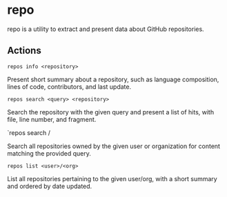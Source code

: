 # repo

repo is a utility to extract and present data about GitHub repositories.

## Actions

`repos info <repository>`

Present short summary about a repository, such as language composition, lines
of code, contributors, and last update.

`repos search <query> <repository> `

Search the repository with the given query and present a list of hits, with
file, line number, and fragment.

`repos search <query> <user>/<org>

Search all repositories owned by the given user or organization for content
matching the provided query.

`repos list <user>/<org>`

List all repositories pertaining to the given user/org, with a short summary
and ordered by date updated.

